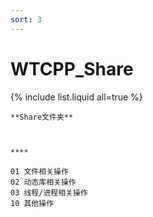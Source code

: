 ```yaml
---
sort: 3
---
```


# WTCPP_Share

{% include list.liquid all=true %}

```tip
**Share文件夹**



****

01 文件相关操作
02 动态库相关操作
03 线程/进程相关操作
10 其他操作
```